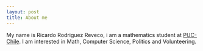 ```yaml
---
layout: post
title: About me
---
```

My name is Ricardo Rodriguez Reveco, i am a mathematics student at [PUC-Chile](www.uc.cl). I am interested in Math, Computer Science, Politics and Volunteering.

